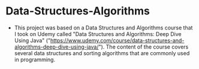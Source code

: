 # Data-Structures-Algorithms

- This project was based on a Data Structures and Algorithms course that I took on Udemy called "Data Structures and Algorithms: Deep Dive Using Java" ("https://www.udemy.com/course/data-structures-and-algorithms-deep-dive-using-java/"). The content of the course covers several data structures and sorting algorithms that are commonly used in programming.